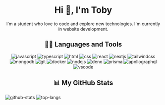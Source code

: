 <h1 align="center">Hi 👋, I'm Toby</h1>

<p align="center">I'm a student who love to code and explore new technologies. I'm currently in website development.</p>

<h2 align="center">🧑‍💻 Languages and Tools</h1>

<p align="center">

<img src="https://img.shields.io/badge/javascript-%23323330.svg?style=for-the-badge&logo=javascript&logoColor=%23F7DF1E" alt="javascript"/>
<img src="https://img.shields.io/badge/typescript-%23007ACC.svg?style=for-the-badge&logo=typescript&logoColor=white" alt="typescript"/>
<img src="https://img.shields.io/badge/html5-%23E34F26.svg?style=for-the-badge&logo=html5&logoColor=white" alt="html"/>
<img src="https://img.shields.io/badge/css3-%231572B6.svg?style=for-the-badge&logo=css3&logoColor=white" alt="css"/>
<img src="https://img.shields.io/badge/react-%2320232a.svg?style=for-the-badge&logo=react&logoColor=%2361DAFB" alt="react"/>
<img src="https://img.shields.io/badge/Next-black?style=for-the-badge&logo=next.js&logoColor=white" alt="nextjs"/>
<img src="https://img.shields.io/badge/tailwindcss-%2338B2AC.svg?style=for-the-badge&logo=tailwind-css&logoColor=white" alt="tailwindcss"/>
<img src="https://img.shields.io/badge/MongoDB-%234ea94b.svg?style=for-the-badge&logo=mongodb&logoColor=white" alt="mongodb"/>
<img src="https://img.shields.io/badge/git-%23F05033.svg?style=for-the-badge&logo=git&logoColor=white" alt="git"/>
<img src="https://img.shields.io/badge/docker-%230db7ed.svg?style=for-the-badge&logo=docker&logoColor=white" alt="docker"/>
<img src="https://img.shields.io/badge/node.js-6DA55F?style=for-the-badge&logo=node.js&logoColor=white" alt="nodejs"/>
<img src="https://img.shields.io/badge/deno%20js-000000?style=for-the-badge&logo=deno&logoColor=white" alt="deno"/>
<img src="https://img.shields.io/badge/Prisma-3982CE?style=for-the-badge&logo=Prisma&logoColor=white" alt="prisma"/>
<img src="https://img.shields.io/badge/-ApolloGraphQL-311C87?style=for-the-badge&logo=apollo-graphql" alt="apollographql"/>
<img src="https://img.shields.io/badge/Visual%20Studio%20Code-0078d7.svg?style=for-the-badge&logo=visual-studio-code&logoColor=white" alt="vscode"/>

</p>

<h2 align="center">📊 My GitHub Stats</h2>

<p>

<img src="https://github-readme-stats.vercel.app/api?username=tobydev27&theme=material-palenight&show_icons=true" alt="github-stats"/>
<img src="https://github-readme-stats.vercel.app/api/top-langs/?username=tobydev27&layout=compact&theme=material-palenight" alt="top-langs" />

</p>
